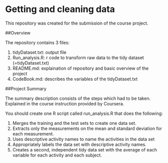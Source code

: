 # Getting and cleaning data

This repository was created for the submission of the course project.

##Overview

The repository contains 3 files:

1. tidyDataset.txt: output file
2. Run_analysis.R: r code to transform raw data to the tidy dataset (=tidyDataset.txt)
2. README.md: explaination of repository and basic overview of the project
3. CodeBook.md: describes the variables of the tidyDataset.txt

##Project Summary

The summary description consists of the steps which had to be taken. 
Explained in the course instruction provided by Coursera.

You should create one R script called run_analysis.R that does the following:
1. Merges the training and the test sets to create one data set. 
2. Extracts only the measurements on the mean and standard deviation for each measurement. 
3. Uses descriptive activity names to name the activities in the data set 
4. Appropriately labels the data set with descriptive activity names. 
5. Creates a second, independent tidy data set with the average of each variable for each activity and each subject.
